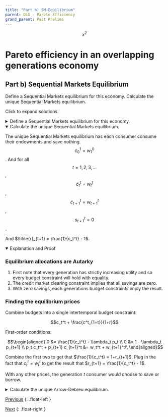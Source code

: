 ```yaml
---
title: "Part b) SM-Equilibrium" 
parent: OLG - Pareto Efficiency
grand_parent: Past Prelims
---
```



$$ x^2 \tag{Do tags even work?}$$

# Pareto efficiency in an overlapping generations economy

## Part b) Sequential Markets Equilibrium

Define a Sequential Markets equilibrium for this economy. 
Calculate the unique Sequential Markets equilibrium.

Click to expand solutions.

<details markdown="block"><summary>Define a Sequential Markets equilibrium for this economy.</summary>

A Sequential Markets Equilibrium consists of:

- a sequence of allocations: $$\{ (\tilde{c}^t_t, \tilde{c}^t_{t+1}, \tilde{s}_{t+1}) \}_{t=1}^\infty$$
- an allocation for generation $0$: $$\{ \tilde{c}_1^0 \}$$
- and a sequence of prices: $$\{ \tilde{r}_{t+1} \}_{t=1}^\infty$$

such that the following conditions are satisfied:

### Gen 0 Consumer Optimization:
Taking prices as given, consumer $0$ chooses $\tilde{c}_1^0$ to solve 

$$\max_{c_1^0} \; \ln c_1^0$$

*subject to the constraints:*

$$c_{1}^{0}\geq0 \mytag{Non-neg}$$

$$c_{1}^{0}\leq w_{1}^{0}  \mytag{Budget}$$


### Gen t Consumer Optimization:
Taking prices as given, each consumer $t,t=1,2,...$ chooses $(\tilde{c}^t_t, \tilde{c}^t_{t+1}, \tilde{s}_{t+1})$ to solve

$$\max_{c^t_t, c^t_{t+1}, s_{t+1}^t} \; \ln (c_t^t) + c_{t+1}^t$$

*subject to the constraints:*

$$c_{t}^{t}\geq0 \;\; c_{t+1}^{t}\geq0 \mytag{Non-neg}$$

$$c_{t}^{t}+s_{t+1}^{t}\leq w_{t}^{t}  \mytag{Budget Young}$$

$$c_{t+1}^{t} \leq w_{t}^{t+1} + (1+\tilde{r}_{t+1}) s_{t+1}^t  \mytag{Budget Old}$$


### Markets Clear: 
For all $t=1,2,...$:

$$\mytag{Goods MC}  \tilde{c}_t^{t-1} + \tilde{c}_t^t = w_t^{t-1} + w_t^t$$

$$\mytag{Credit MC}  \tilde{b}_t = 0$$


</details>








<details open markdown="block"><summary>Calculate the unique Sequential Markets equilibrium.</summary>


The unique Sequential Markets equilibrium has each consumer consume their endowments and save nothing. $$\tilde{c}_0^1 = w_1^0$$. And for all$$t=1,2,3,...$$, $$\tilde{c}_t^t = w_t^t$$, $$\tilde{c}_{t+1}^t = w_{t+1}^t$$, $$s_{t+1}^t = 0$$. 

And $\tilde{r}_{t+1} = \frac{1}{c_t^t} - 1$.

<details  open markdown="block"><summary>Explanation and Proof</summary>

### Equilibrium allocations are Autarky

1. First note that every generation has strictly increasing utility and so every budget constraint will hold with equality.
2. The credit market clearing constraint implies that all savings are zero.
3. With zero savings, each generations budget constraints imply the result.

### Finding the equilibrium prices

Combine budgets into a single intertemporal budget constraint:

$$c_t^t + \frac{c^t_{1+t}}{1+r}$$

First-order conditions:

$$\begin{aligned}
    0 &= \frac{1}{c_t^t} - \lambda_t p_t \\
    0 &= 1 - \lambda_t p_{t+1} \\
    p_t c_t^t + p_{t+1} c_{t+1}^t &= w_t^t + w_{t+1}^t\\
\end{aligned}$$


Combine the first two to get that $\frac{1}{c_t^t} = 1+r_{t+1}$. Plug in the fact that $c_t^t = w_t^t$ to get the result that $r_{t+1} = \frac{1}{c_t^t} - 1$.

With any other prices, the generation $t$ consumer would choose to save or borrow.


</details>

</details>







<details markdown="block"><summary>Calculate the unique Arrow-Debreu equilibrium.</summary>

The unique Arrow-Debreu equilibrium has each consumer consume their endowments.
$$\hat{c}_0^1 = w_1^0$$. 
And for all$$t=1,2,3,...$$, 
$$\hat{c}_t^t = w_t^t$$, 
$$\hat{c}_{t+1}^t = w_{t+1}^t$$. 

If we normalize $\hat{p}_1 = 1$, then  $\hat{p}_t = \hat{p}_1 \cdot 2^{t-1}$.

<details markdown="block"><summary>Explanation and Proof</summary>

### Equilibrium allocations are Autarky

1. First note that every generation has strictly increasing utility and so every budget constraint will hold with equality.
2. Generation $0$'s budget constraint implies that $\hat{c}_1^0 = w_1^0$
3. Plug this into the period $1$ market clearing condition $\hat{c}_1^{0} + \hat{c}_1^1 = w_1^1 + w_1^0$ to get that $\hat{c}_1^1 = w_1^1$.
4. Plug this into generation $1$'s budget constraint to get that $\hat{c}_2^1 = w_2^1$.
5. Plug this into the period $2$ market clearing condition to get that to get that $\hat{c}_2^2 = w_2^2$.
6. Iterate for all generations.

### Finding the equilibrium prices

Set up the Lagrangian for generation $t$'s problem:

$$\mathcal{L} = \ln(c_t^t) + c_{t+1}^t - \lambda\cdot\left[ p_t c_t^t + p_{t+1} c_{t+1} - p_t w_t^t - p_{t+1} w_{t+1}^t \right]$$

First-order conditions:

$$\begin{aligned}
    0 &= \frac{1}{c_t^t} - \lambda_t p_t \\
    0 &= 1 - \lambda_t p_{t+1} \\
    p_t c_t^t + p_{t+1} c_{t+1}^t &= w_t^t + w_{t+1}^t\\
\end{aligned}$$

Combine the first two to get that $\frac{1}{c_t^t} = \frac{p_t}{p_{t+1}}$. Plug in the fact that $c_t^t = w_t^t = 2$ to get the result that $p_{t+1} = 2\cdot p_t$.

With any other price ratio, the generation $t$ consumer would choose a non-autarky allocation.

So for all the equilibrium conditions to hold, it must be that $\hat{p}_{t+1} = 2\cdot \hat{p}_t$ for all $t=1,2,...$, and so $\hat{p}_t = \hat{p}_1 \cdot 2^{t-1}$


</details>

</details>




[Previous](kehoe-olg-a)
{: .float-left }

[Next](kehoe-olg-c)
{: .float-right }

